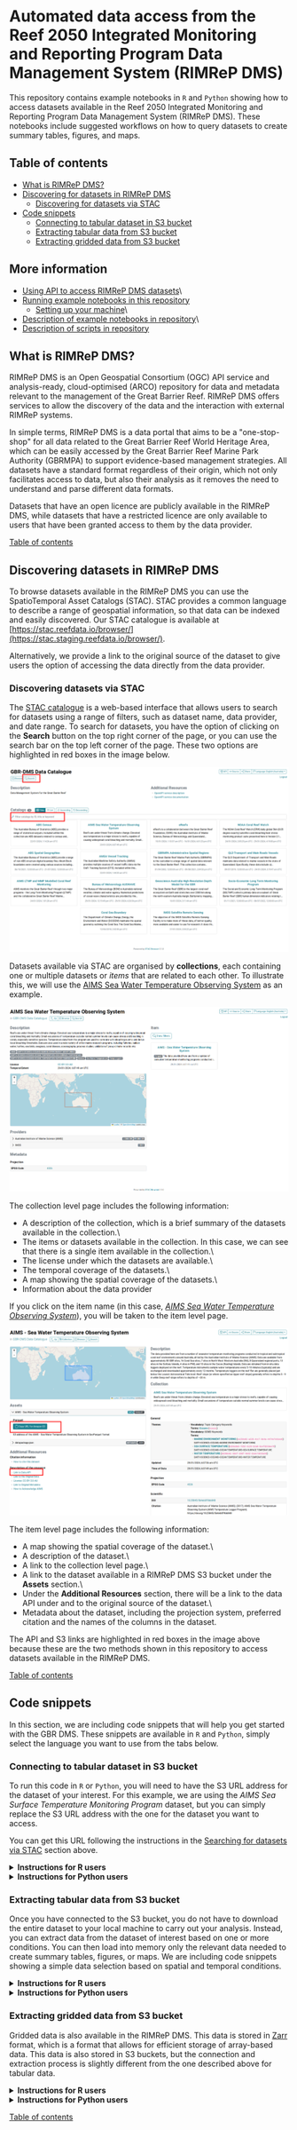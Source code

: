 # Automated data access from the Reef 2050 Integrated Monitoring and Reporting Program Data Management System (RIMReP DMS)

This repository contains example notebooks in `R` and `Python` showing how to access datasets available in the Reef 2050 Integrated Monitoring and Reporting Program Data Management System (RIMReP DMS). These notebooks include suggested workflows on how to query datasets to create summary tables, figures, and maps.

## Table of contents 

-   [What is RIMReP DMS?](#What-is-RIMReP-DMS?)
-   [Discovering for datasets in RIMReP DMS](#Discovering-datasets-in-RIMReP-DMS)
    -   [Discovering for datasets via STAC](#Discovering-datasets-via-STAC)
-   [Code snippets](#Code-snippets)
    -   [Connecting to tabular dataset in S3 bucket](#Connecting-to-tabular-dataset-in-S3-bucket)
    -   [Extracting tabular data from S3 bucket](#Extracting-tabular-data-from-s3-bucket)
    -   [Extracting gridded data from S3 bucket](#Extracting-gridded-data-from-S3-bucket)

## More information

-   [Using API to access RIMReP DMS datasets](docs/rimrep_api_access.md)\
-   [Running example notebooks in this repository](docs/running_notebooks.md)
    -   [Setting up your machine](docs/running_notebooks.md/#setting-up-your-machine)\
-   [Description of example notebooks in repository](docs/repository_file_description.md/#description-of-example-notebooks-in-repository)\
-   [Description of scripts in repository](docs/repository_file_description.md/#description-of-scripts-in-repository)

## What is RIMReP DMS?

RIMReP DMS is an Open Geospatial Consortium (OGC) API service and analysis-ready, cloud-optimised (ARCO) repository for data and metadata relevant to the management of the Great Barrier Reef. RIMReP DMS offers services to allow the discovery of the data and the interaction with external RIMReP systems.

In simple terms, RIMReP DMS is a data portal that aims to be a "one-stop-shop" for all data related to the Great Barrier Reef World Heritage Area, which can be easily accessed by the Great Barrier Reef Marine Park Authority (GBRMPA) to support evidence-based management strategies. All datasets have a standard format regardless of their origin, which not only facilitates access to data, but also their analysis as it removes the need to understand and parse different data formats.

Datasets that have an open licence are publicly available in the RIMReP DMS, while datasets that have a restricted licence are only available to users that have been granted access to them by the data provider.

[Table of contents](#table-of-contents)

## Discovering datasets in RIMReP DMS

To browse datasets available in the RIMReP DMS you can use the SpatioTemporal Asset Catalogs (STAC). STAC provides a common language to describe a range of geospatial information, so that data can be indexed and easily discovered. Our STAC catalogue is available at [https://stac.reefdata.io/browser/](https://stac.staging.reefdata.io/browser/).

Alternatively, we provide a link to the original source of the dataset to give users the option of accessing the data directly from the data provider.

### Discovering datasets via STAC

The [STAC catalogue](https://stac.reefdata.io/browser/) is a web-based interface that allows users to search for datasets using a range of filters, such as dataset name, data provider, and date range. To search for datasets, you have the option of clicking on the **Search** button on the top right corner of the page, or you can use the search bar on the top left corner of the page. These two options are highlighted in red boxes in the image below.

![Screenshot of STAC catalogue home page showing the two search options mentioned in the previous paragraph](images/stac_home.png)

Datasets available via STAC are organised by **collections**, each containing one or multiple datasets or *items* that are related to each other. To illustrate this, we will use the [AIMS Sea Water Temperature Observing System](https://stac.reefdata.io/browser/collections/aims-temp) as an example.

![Screenshot of AIMS Sea Water Temperature collection page showing a single item is available in this collection](images/aims_ocean.png)

The collection level page includes the following information:

-   A description of the collection, which is a brief summary of the datasets available in the collection.\
-   The items or datasets available in the collection. In this case, we can see that there is a single item available in the collection.\
-   The license under which the datasets are available.\
-   The temporal coverage of the datasets.\
-   A map showing the spatial coverage of the datasets.\
-   Information about the data provider

If you click on the item name (in this case, [*AIMS Sea Water Temperature Observing System*](https://stac.reefdata.io/browser/collections/aims-temp/items/aims-temp-loggers)), you will be taken to the item level page.

![Screenshot of AIMS Sea Surface Temperature Monitoring Program item page showing the item level information. Links to S3 bucket and API are highlighted in red boxes](images/aims_sst.png)

The item level page includes the following information:

-   A map showing the spatial coverage of the dataset.\
-   A description of the dataset.\
-   A link to the collection level page.\
-   A link to the dataset available in a RIMReP DMS S3 bucket under the **Assets** section.\
-   Under the **Additional Resources** section, there will be a link to the data API under and to the original source of the dataset.\
-   Metadata about the dataset, including the projection system, preferred citation and the names of the columns in the dataset.

The API and S3 links are highlighted in red boxes in the image above because these are the two methods shown in this repository to access datasets available in the RIMReP DMS.

[Table of contents](#table-of-contents)

## Code snippets

In this section, we are including code snippets that will help you get started with the GBR DMS. These snippets are available in `R` and `Python`, simply select the language you want to use from the tabs below.

### Connecting to tabular dataset in S3 bucket

To run this code in `R` or `Python`, you will need to have the S3 URL address for the dataset of your interest. For this example, we are using the *AIMS Sea Surface Temperature Monitoring Program* dataset, but you can simply replace the S3 URL address with the one for the dataset you want to access.

You can get this URL following the instructions in the [Searching for datasets via STAC](#searching-for-datasets-via-stac) section above.

<details>

<summary><b> Instructions for R users </b></summary>

``` r
# Loading arrow library to connect to S3 bucket
library(arrow)
# Providing S3 URL address for dataset of interest
dataset_s3 <- "s3://gbr-dms-data-public/aims-temp-loggers/data.parquet"
# Connecting to S3 bucket
s3_conn <- s3_bucket(dataset_s3)
# Accessing dataset
ds <- open_dataset(s3_conn)
```

Remember that you can change the value of `dataset_s3` to the S3 URL address for the dataset you want to access.

Note that if you do not have the `arrow` library installed in your machine, you will need to install it before running the code above. You can do so by running the following line: `install.packages("arrow")`. Alternatively, you can run refer to the [Setting up your machine](#setting-up-your-machine) section below for instructions on how to install all packages used in this repository at once.

</details>

<details>

<summary><b> Instructions for Python users </b></summary>

``` python
# Loading pyarrow library to connect to S3 bucket
from pyarrow import parquet as pq
# Providing S3 URL address for dataset of interest
dataset_s3 = 's3://gbr-dms-data-public/aims-temp-loggers/data.parquet'
# Connecting to S3 bucket
ds = pq.ParquetDataset(dataset_s3)
```

Remember that you can change the value of `dataset_s3` to the S3 URL address for the dataset you want to access.

Note that if you do not have the `pyarrow` package installed in your machine, you will not be able to run the code above. You can install it using a package manager such as `pip` or `conda`. Alternatively, you can run refer to the [Setting up your machine](#setting-up-your-machine) section below for instructions on how to install all packages used in this repository at once.

</details>

### Extracting tabular data from S3 bucket

Once you have connected to the S3 bucket, you do not have to download the entire dataset to your local machine to carry out your analysis. Instead, you can extract data from the dataset of interest based on one or more conditions. You can then load into memory only the relevant data needed to create summary tables, figures, or maps. We are including code snippets showing a simple data selection based on spatial and temporal conditions.

<details>

<summary><b> Instructions for R users </b></summary>

Once you have connected to the S3 bucket, you can use [`dplyr` verbs](https://dplyr.tidyverse.org/) to extract a subset of the data based on one or more conditions. Here, we assume that a dataset connection has already been established following instructions in the [Connecting to S3 bucket](#connecting-to-s3-bucket) section above and this dataset is stored in the `ds` variable. We will assume that our dataset has `longitude`, `latitude`, and `time` columns, and we will use them to extract data based on spatial and temporal conditions.

``` r
# Loading relevant libraries
library(dplyr)

# We will extract data for the year 2019 that includes Townsville and Cairns
ds_subset <- ds %>% 
  # First we apply a filter based on longitudes
  filter(longitude > 145.6 & longitude < 146.9) %>%
  # Then we apply a filter based on latitudes
  filter(latitude > -19.3 & latitude < -16.8) %>%
  # Finally, we apply a filter based on time
  filter(time >= "2019-01-01" & time <= "2019-12-31") %>% 
  # We could even select only the columns we need
  # We will assume that the dataset also has a column called 'site' and we want to select it
  select(longitude, latitude, time, site)

# We can now load the data into memory
ds_subset <- ds_subset %>% 
  collect()
```

You can change the values of the conditions above to extract data that is relevant for your needs. Other conditions may include extracting data based on a specific site, a specific depth range, or even a specific variable.

</details>

<details>

<summary><b> Instructions for Python users </b></summary>

Once you have connected to the S3 bucket, you can use the `dask_geopandas` package to connect to a dataset and extract a subset of the data based on one or more conditions. We will assume that our dataset has `longitude`, `latitude`, and `time` columns, and we will use them to extract data based on spatial and temporal conditions. We will use the *AIMS Sea Surface Temperature Monitoring Program* dataset as an example, but you can replace the S3 URL address with the one for the dataset you want to access.

``` python
# Loading relevant packages
import dask_geopandas as dgp

# We store the S3 URL address in a variable
dataset_s3 = 's3://gbr-dms-data-public/aims-temp-loggers/data.parquet'

# We will define a variable our conditions to extract data for the year 2019 that includes Townsville and Cairns
filter = [(lon > 145.6),
          (lon < 146.9),
          (lat > -19.3),
          (lat < -16.8),
          (time >= "2019-01-01"),
          (time <= "2019-12-31")]

# We will extract data for the year 2019 that includes Townsville and Cairns
ds_subset = dgp.read_parquet(dataset_s3,
                            # We can select the columns of our interest with the columns argument
                             columns = ['lon', 'lat', 'time', 'site', 'qc_val'],
                            # We can specify the column we want to use as index
                             index = 'fid',
                            # We can now apply our filters
                             filters = filter,
                            # We can connect anonimously because this is a public dataset
                             storage_options = {'anon': True})

# We can now load the data into memory
ds_subset = ds_subset.compute()
```

</details>

### Extracting gridded data from S3 bucket

Gridded data is also available in the RIMReP DMS. This data is stored in [Zarr](https://zarr.readthedocs.io/en/stable/) format, which is a format that allows for efficient storage of array-based data. This data is also stored in S3 buckets, but the connection and extraction process is slightly different from the one described above for tabular data.

<details>

<summary><b> Instructions for R users </b></summary>

To make access of gridded data in `R` as easy as possible for users, we created a function called `connect_dms_dataset`, which you can find in the `useful_functions.R` script. This function takes the API address for the dataset of interest, the variable name of interest as arguments and returns a `SpatRaster` object. Additionally, you can provide spatial and temporal boundaries to extract data. We will use the *NOAA Coral Reef Watch degree heating weeks* dataset as an example, but you can replace the API address with the one for the dataset you want to access.

Note that you will need to head over to our dashboard: <https://dashboard.reefdata.io/> to get a token before you can access the data. When you use the `connect_dms_dataset` function, you will be prompted to enter your token. If you do not have an account, you can contact us at [info-rimrep\@utas.edu.au](mailto:info-rimrep@utas.edu.au).

``` r
#Loading useful_functions script
source("R_based_scripts/useful_functions.R")
#Loading and manipulating gridded data
library(terra)

#Defining API URL (obtained from STAC catalogue)
base_url <- "https://pygeoapi.reefdata.io/collections/noaa-crw-chs-dhw"

#Defining variable of interest (obtained from STAC catalogue)
variable_name <- "degree_heating_week"

#Connecting to DMS to extract data
ras_dhw <- connect_dms_dataset(base_url, variable_name,
                           #Temporal limits
                           start_time = "2023-01-01", end_time = "2023-01-07", 
                           #Spatial limits
                           lon_limits = c(145.30, 146.90),
                           lat_limits = c(-17, -16.30))

#You can plot the raster to check that the data was extracted correctly
plot(ras_dhw)
```

</details>

<details>

<summary><b> Instructions for Python users </b></summary>

Instead of using `dask_geopandas` to connect to the S3 bucket and extract tabular data, we will use the `s3fs` package to connect and extract gridded data. We will use the *NOAA Coral Reef Watch degree heating weeks* dataset as an example, but you can replace the S3 URL address with the one for the dataset you want to access.

``` python
#Loading relevant packages
#Connecting to S3 bucket
import s3fs
#Loading and manipulating gridded data
import xarray as xr

#Storing the S3 URL address in a variable
coral_url = 's3://gbr-dms-data-public/noaa-crw-chs-dhw/data.zarr'

#Connecting to public bucket - No credentials required
s3_bucket = s3fs.S3FileSystem(anon = True)

#Loading data into memory
coral_ds = xr.open_dataset(s3fs.S3Map(root = coral_url, s3 = s3_bucket), engine = 'zarr')
```

</details>

[Table of contents](#table-of-contents)

